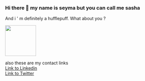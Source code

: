 ### Hi there 👋  my name is seyma but you can call me sasha

<!--
**sashapoulain/SashaPoulain** is a ✨ _special_ ✨ repository because its `README.md` (this file) appears on your GitHub profile.

Here are some ideas to get you started:

- 🔭 I’m currently working on ...
- 🌱 I’m currently learning ...
- 👯 I’m looking to collaborate on ...
- 🤔 I’m looking for help with ...
- 💬 Ask me about ...
- 📫 How to reach me: ...
- 😄 Pronouns: ...
- ⚡ Fun fact: ...
-->
And i ' m definitely a hufflepuff. What about you ?
<div id="header1">
  <img src="https://media.giphy.com/media/PMp40oEvNfKve/giphy.gif" width="100"/>
</div>

also these are my contact links
<br>
[Link to Linkedin](https://www.linkedin.com/in/%C5%9Feyma-y%C4%B1lmaz-613bb5186/)
<br>
[Link to Twitter](https://twitter.com/sashapoulain)
